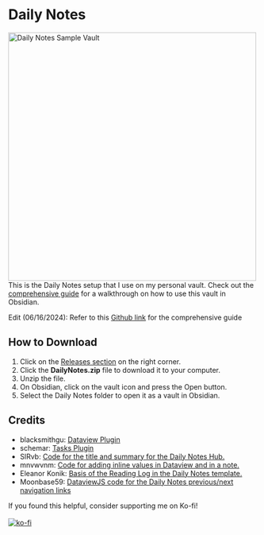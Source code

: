 # Daily Notes
<img src="https://i.postimg.cc/ydCx2Wd2/Sample-Vault.png" alt="Daily Notes Sample Vault" width="500"> <br>
This is the Daily Notes setup that I use on my personal vault. Check out the [comprehensive guide](https://thebuccaneersbounty.wordpress.com/2022/01/05/how-i-use-the-daily-notes-plugin-a-comprehensive-guide/) for a walkthrough on how to use this vault in Obsidian.

Edit (06/16/2024): Refer to this [Github link](https://github.com/GentryGibson/DailyNotes/blob/main/How%20I%20Use%20the%20Daily%20Notes%20Plugin.md) for the comprehensive guide

## How to Download

1. Click on the [Releases section](https://github.com/GentryGibson/DailyNotes/releases) on the right corner.
2. Click the **DailyNotes.zip** file to download it to your computer.
3. Unzip the file.
4. On Obsidian, click on the vault icon and press the Open button.
5. Select the Daily Notes folder to open it as a vault in Obsidian.

## Credits
- blacksmithgu: [Dataview Plugin](https://github.com/blacksmithgu/obsidian-dataview)
- schemar: [Tasks Plugin](https://github.com/schemar/obsidian-tasks)
- SlRvb: [Code for the title and summary for the Daily Notes Hub.](https://forum.obsidian.md/t/slrvbs-journaling-setup/22346)
- mnvwvnm: [Code for adding inline values in Dataview and in a note.](https://forum.obsidian.md/t/reverse-block-reference-possible/22445/4)
- Eleanor Konik: [Basis of the Reading Log in the Daily Notes template.](https://forum.obsidian.md/t/a-template-for-daily-notes/15619)
- Moonbase59: [DataviewJS code for the Daily Notes previous/next navigation links](https://forum.obsidian.md/t/dataviewjs-snippet-showcase/17847/21?u=gibson.)

If you found this helpful, consider supporting me on Ko-fi!
<br> <br>
[![ko-fi](https://ko-fi.com/img/githubbutton_sm.svg)](https://ko-fi.com/X8X8DBHQW)
